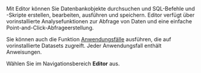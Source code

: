Mit Editor können Sie Datenbankobjekte durchsuchen und SQL-Befehle und -Skripte erstellen, bearbeiten, ausführen und speichern. Editor verfügt über vorinstallierte Analysefunktionen zur Abfrage von Daten und eine einfache Point-and-Click-Abfrageerstellung.

Sie können auch die Funktion [Anwendungsfälle](bkm1640280721917.md) ausführen, die auf vorinstallierte Datasets zugreift. Jeder Anwendungsfall enthält Anweisungen.

Wählen Sie im Navigationsbereich **Editor** aus.
